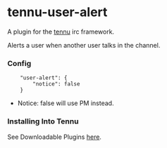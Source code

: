 # tennu-user-alert

A plugin for the [tennu](https://github.com/Tennu/tennu) irc framework.

Alerts a user when another user talks in the channel.

### Config
```
    "user-alert": {
        "notice": false
    }
```

- Notice: false will use PM instead.

### Installing Into Tennu

See Downloadable Plugins [here](https://tennu.github.io/plugins/).